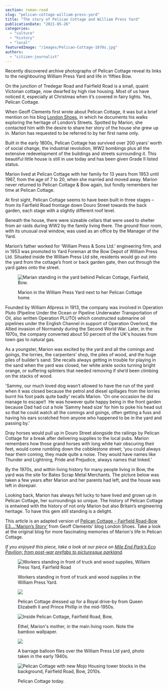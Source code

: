 ```yaml
---
section: roman-road
slug: "pelican-cottage-william-press-yard"
title: "The story of Pelican Cottage and William Press Yard"
publicationDate: "2021-05-26"
categories: 
  - "culture"
  - "history"
  - "local"
featuredImage: "/images/Pelican-Cottage-1970s.jpg"
authors: 
  - "citizen-journalist"
---
```


Recently discovered archive photographs of Pelican Cottage reveal its links to the neighbouring William Press Yard and life in 'fifties Bow.

On the junction of Tredegar Road and Fairfield Road is a small, quaint Victorian cottage, now dwarfed by high rise housing. Most of us have noticed it, especially at Christmas when it’s covered in fairy lights. Yes, Pelican Cottage.

When Geoff Clements first wrote about Pelican Cottage, it was but a brief mention on his blog [London Shoes](https://www.londonshoes.blog/), in which he documents his walks exploring the heritage of London’s Streets. Spotted by Marion, she contacted him with the desire to share her story of the house she grew up in. Marion has requested to be referred to by her first name only.

Built in the early 1800s, Pelican Cottage has survived over 200 years’ worth of social change, the industrial revolution, WW2 bombings plus all the extensive redevelopment of the buildings and streets surrounding it. This beautiful little house is still in use today and has been given Grade II listed status.

Marion lived at Pelican Cottage with her family for 13 years from 1953 until 1967, from the age of 7 to 20, when she married and moved away. Marion never returned to Pelican Cottage & Bow again, but fondly remembers her time at Pelican Cottage.

At first sight, Pelican Cottage seems to have been built in three stages – from its Fairfield Road frontage down Douro Street towards the back garden, each stage with a slightly different roof level. 

Beneath the house, there were sizeable cellars that were used to shelter from air raids during WW2 by the family living there. The ground floor room, with its unusual oval window, was used as an office by the Manager of the Yard.

Marion’s father worked for ‘William Press & Sons Ltd.’ engineering firm, and in 1953 was promoted to Yard Foreman at the Bow Depot of William Press Ltd. Situated inside the William Press Ltd site, residents would go out into the yard from the cottage’s front or back garden gate, then out through the yard gates onto the street. 

<figure>

![Marian standing in the yard behind Pelican Cottage, Fairfield, Bow.](/images/Marion-in-the-Yard-behind-Pelican-Cottage-Fairfield-Road-Bow.jpg)

<figcaption>

Marion in the William Press Yard next to her Pelican Cottage home.

</figcaption>

</figure>

Founded by William Allpress in 1913, the company was involved in Operation Pluto (Pipeline Under the Ocean or Pipeline Underwater Transportation of Oil, also written Operation PLUTO) which constructed submarine oil pipelines under the English Channel in support of Operation Overlord, the Allied invasion of Normandy during the Second World War. Later, in the 1970s, the company converted about 50 percent of the UK's houses from town gas to natural gas.

As a youngster, Marion was excited by the yard and all the comings and goings, the lorries, the carpenters’ shop, the piles of wood, and the huge piles of builder’s sand. She recalls always getting in trouble for playing in the sand when the yard was closed, her white ankle socks turning bright orange, or suffering splinters that needed removing if she’d been climbing on the stacks of wood.

'Sammy, our much loved dog wasn’t allowed to have the run of the yard when it was closed because the petrol and diesel spillages from the lorries burnt his foot pads quite badly' recalls Marion. 'On one occasion he did manage to escape!!  He was however quite happy being in the front garden because Dad had cut a hole ‘Sammy head size’ for him to poke his head out so that he could watch all the comings and goings, often getting a fuss and having his ears scratched from anyone who happened to be in the yard and passing by.'

Dray horses would pull up in Douro Street alongside the railings by Pelican Cottage for a break after delivering supplies to the local pubs. Marion remembers how those grand horses with long white hair obscuring their feet, would come rumbling down the cobblestone street; ‘you could always hear them coming, they made quite a noise. They would have names like Thunder and Lightning, Pride and Prejudice, always names that linked.’

By the 1970s, and within living history for many people living in Bow, the yard was the site for Bates Scrap Metal Merchants. The picture below was taken a few years after Marion and her parents had left, and the house was left in disrepair.

Looking back, Marion has always felt lucky to have lived and grown up in Pelican Cottage, her surroundings so unique. The history of Pelican Cottage is entwined with the history of not only Marion but also Britain’s engineering heritage. To have this gem still standing is a delight.

This article is an adapted version of [Pelican Cottage – Fairfield Road-Bow E3….'Marion’s Story'](https://www.londonshoes.blog/2021/05/01/pelican-cottage-fairfield-road-bow-e3-marions-story/) from Geoff Clements' blog London Shoes. Take a look at the original blog for more fascinating memories of Marion's life in Pelican Cottage.

_If you enjoyed this piece, take a look at our piece on [Mile End Park’s Eco Pavilion; from post-war prefabs to picturesque parkland](https://romanroadlondon.com/eco-pavilion-mile-end-park-history/)._

<figure>

![Workers standing in front of truck and wood supplies, Willaim Press Yard, Fairfield Road](/images/Workers-in-William-Press-yard-Fairfield-Road-Bow.jpg)

<figcaption>

Workers standing in front of truck and wood supplies in the William Press Yard.

</figcaption>

</figure>

<figure>

![](/images/Pelican-Cottage-94-Fairfield-Road-Bow-1950s-1024x683.jpeg)

<figcaption>

Pelican Cottage dressed up for a Royal drive-by from Queen Elizabeth II and Prince Phillip in the mid-1950s.

</figcaption>

</figure>

<figure>

![Inside Pelican Cottage, Fairfield Road, Bow,](/images/Inside-Pelican-Cottage-Fairfield-Road-Bow.jpg)

<figcaption>

Ethel, Marion's mother, in the main living room. Note the bamboo wallpaper.

</figcaption>

</figure>

<figure>

![](/images/Barrage-balloon-over-William-Press-Ltd-yard-Fairfield-Road-1024x683.jpg)

<figcaption>

A barrage balloon flies over the William Press Ltd yard, photo taken in the early 1940s.

</figcaption>

</figure>

<figure>

![Pelican Cottage with new Mojo Housing tower blocks in the background, Fairfield Road, Bow, 2010s.](/images/Pelican-Cottage-Fairfield-Road-Bow-2010s-1024x683.jpg)

<figcaption>

Pelican Cottage today.

</figcaption>

</figure>
